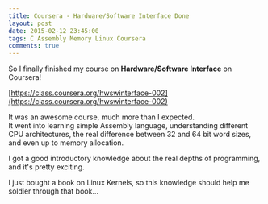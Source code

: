 ```yaml
---
title: Coursera - Hardware/Software Interface Done
layout: post
date: 2015-02-12 23:45:00
tags: C Assembly Memory Linux Coursera
comments: true
---
```


So I finally finished my course on **Hardware/Software Interface** on Coursera!  

[https://class.coursera.org/hwswinterface-002](https://class.coursera.org/hwswinterface-002)

It was an awesome course, much more than I expected.  
It went into learning simple Assembly language, understanding different CPU architectures, the real difference between 32 and 64 bit word sizes, and even up to memory allocation.  

I got a good introductory knowledge about the real depths of programming, and it's pretty exciting.  

I just bought a book on Linux Kernels, so this knowledge should help me soldier through that book... 



